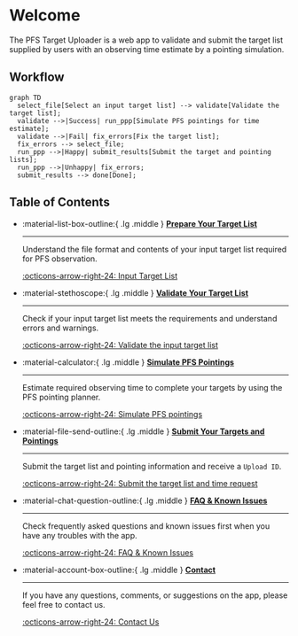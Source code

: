 # Welcome

The PFS Target Uploader is a web app to validate and submit the target list supplied by users with an observing time estimate by a pointing simulation.

## Workflow

```mermaid
graph TD
  select_file[Select an input target list] --> validate[Validate the target list];
  validate -->|Success| run_ppp[Simulate PFS pointings for time estimate];
  validate -->|Fail| fix_errors[Fix the target list];
  fix_errors --> select_file;
  run_ppp -->|Happy| submit_results[Submit the target and pointing lists];
  run_ppp -->|Unhappy| fix_errors;
  submit_results --> done[Done];
```

## Table of Contents

<div class="grid cards" markdown>

- :material-list-box-outline:{ .lg .middle } [__Prepare Your Target List__](inputs.md)

    ---

    Understand the file format and contents of your input target list required for PFS observation.

    [:octicons-arrow-right-24: Input Target List](inputs.md)

- :material-stethoscope:{ .lg .middle } [__Validate Your Target List__](validation.md)

    ---

    Check if your input target list meets the requirements and understand errors and warnings.

    [:octicons-arrow-right-24: Validate the input target list](validation.md)

- :material-calculator:{ .lg .middle } [__Simulate PFS Pointings__](PPP.md)

    ---

    Estimate required observing time to complete your targets by using the PFS pointing planner.

    [:octicons-arrow-right-24: Simulate PFS pointings](PPP.md)

- :material-file-send-outline:{ .lg .middle } [__Submit Your Targets and Pointings__](submission.md)

    ---

    Submit the target list and pointing information and receive a `Upload ID`.

    [:octicons-arrow-right-24: Submit the target list and time request](submission.md)

-   :material-chat-question-outline:{ .lg .middle } [__FAQ & Known Issues__](issues.md)

    ---

    Check frequently asked questions and known issues first when you have any troubles with the app.

    [:octicons-arrow-right-24: FAQ & Known Issues](issues.md)

-   :material-account-box-outline:{ .lg .middle } [__Contact__](contact.md)

    ---

    If you have any questions, comments, or suggestions on the app, please feel free to contact us.

    [:octicons-arrow-right-24: Contact Us](issues.md)

</div>